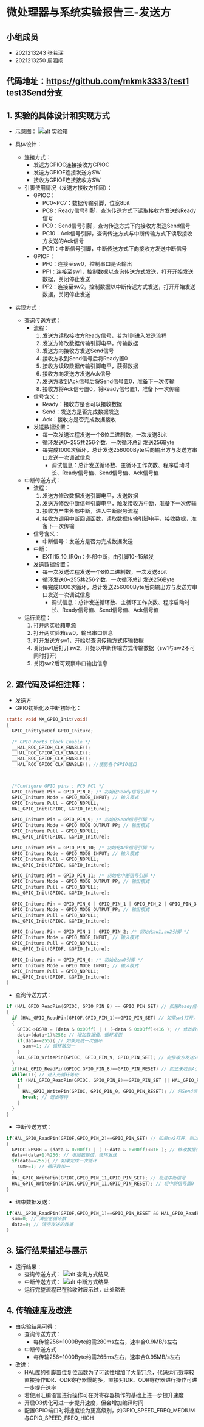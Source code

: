 # 微处理器与系统实验报告三-发送方

## 小组成员
- 2021213243 张若琛
- 2021213250 周涵扬

## 代码地址：https://github.com/mkmk3333/test1 test3Send分支

## 1. 实验的具体设计和实现方式
- 示意图：
  ![alt 实验箱](case.jpg)

- 具体设计：
  - 连接方式：
    - 发送方GPIOC连接接收方GPIOC
    - 发送方GPIOF连接发送方SW
    - 接收方GPIOF连接接收方SW
  - 引脚使用情况（发送方接收方相同）：
    - GPIOC：
      - PC0~PC7：数据传输引脚，位宽8bit
      - PC8：Ready信号引脚，查询传送方式下读取接收方发送的Ready信号
      - PC9：Send信号引脚，查询传送方式下向接收方发送Send信号
      - PC10：Ack信号引脚，查询传送方式与中断传输方式下读取接收方发送的Ack信号
      - PC11：中断信号引脚，中断传送方式下向接收方发送中断信号
    - GPIOF：
      - PF0：连接至sw0，控制串口是否输出
      - PF1：连接至sw1，控制数据以查询传送方式发送，打开开始发送数据，关闭停止发送
      - PF2：连接至sw2，控制数据以中断传送方式发送，打开开始发送数据，关闭停止发送
- 实现方式：
  - 查询传送方式：
    - 流程：
      1. 发送方读取接收方Ready信号，若为1则进入发送流程
      2. 发送方修改数据传输引脚电平，传输数据
      3. 发送方向接收方发送Send信号
      4. 接收方收到Send信号后将Ready置0
      5. 接收方读取数据传输引脚电平，获得数据
      6. 接收方向发送方发送Ack信号
      7. 发送方收到Ack信号后将Send信号置0，准备下一次传输
      8. 接收方将Ack信号置0，将Ready信号置1，准备下一次传输
    - 信号含义：
      - Ready：接收方是否可以接收数据
      - Send：发送方是否完成数据发送
      - Ack：接收方是否完成数据接收
    - 发送数据设置：
      - 每一次发送过程发送一个8位二进制数，一次发送8bit
      - 循环发送0~255共256个数，一次循环总计发送256Byte
      - 每完成1000次循环，总计发送256000Byte后向输出方与发送方串口发送一次调试信息
        - 调试信息：总计发送循环数、主循环工作次数、程序启动时长、Ready信号值、Send信号值、Ack信号值
  - 中断传送方式：
    - 流程：
      1. 发送方修改数据发送引脚电平，发送数据
      2. 发送方修改中断信号引脚电平，触发接收方中断，准备下一次传输
      3. 接收方产生外部中断，进入中断服务流程
      4. 接收方调用中断回调函数，读取数据传输引脚电平，接收数据，准备下一次传输
    - 信号含义：
      - 中断信号：发送方是否为完成数据发送
    - 中断：
      - EXTI15_10_IRQn：外部中断，由引脚10~15触发
    - 发送数据设置：
      - 每一次发送过程发送一个8位二进制数，一次发送8bit
      - 循环发送0~255共256个数，一次循环总计发送256Byte
      - 每完成1000次循环，总计发送256000Byte后向输出方与发送方串口发送一次调试信息
        - 调试信息：总计发送循环数、主循环工作次数、程序启动时长、Ready信号值、Send信号值、Ack信号值
  - 运行流程：
    1. 打开两实验箱电源
    2. 打开两实验箱sw0，输出串口信息
    3. 打开发送方sw1，开始以查询传输方式传输数据
    4. 关闭sw1后打开sw2，开始以中断传输方式传输数据（sw1与sw2不可同时打开）
    5. 关闭sw2后可观察串口输出信息
  
## 2. 源代码及详细注释：
- 发送方
- GPIO初始化及中断初始化：
``` c
static void MX_GPIO_Init(void)
{
  GPIO_InitTypeDef GPIO_Initure;

  /* GPIO Ports Clock Enable */
  __HAL_RCC_GPIOH_CLK_ENABLE();
  __HAL_RCC_GPIOA_CLK_ENABLE();
  __HAL_RCC_GPIOF_CLK_ENABLE();
  __HAL_RCC_GPIOC_CLK_ENABLE(); //使能各个GPIO端口



  /*Configure GPIO pins : PC0 PC1 */
  GPIO_Initure.Pin = GPIO_PIN_8; /* 初始化Ready信号引脚 */
  GPIO_Initure.Mode = GPIO_MODE_INPUT; // 输入模式
  GPIO_Initure.Pull = GPIO_NOPULL;
  HAL_GPIO_Init(GPIOC, &GPIO_Initure);

  GPIO_Initure.Pin = GPIO_PIN_9; /* 初始化Send信号引脚 */
  GPIO_Initure.Mode = GPIO_MODE_OUTPUT_PP; // 输出模式
  GPIO_Initure.Pull = GPIO_NOPULL;
  HAL_GPIO_Init(GPIOC, &GPIO_Initure);

  GPIO_Initure.Pin = GPIO_PIN_10; /* 初始化Ack信号引脚 */
  GPIO_Initure.Mode = GPIO_MODE_INPUT; // 输入模式
  GPIO_Initure.Pull = GPIO_NOPULL;
  HAL_GPIO_Init(GPIOC, &GPIO_Initure);

  GPIO_Initure.Pin = GPIO_PIN_11; /* 初始化中断信号引脚 */
  GPIO_Initure.Mode = GPIO_MODE_OUTPUT_PP; // 输出模式
  GPIO_Initure.Pull = GPIO_NOPULL;
  HAL_GPIO_Init(GPIOC, &GPIO_Initure);

  GPIO_Initure.Pin = GPIO_PIN_0 | GPIO_PIN_1 | GPIO_PIN_2 | GPIO_PIN_3 | GPIO_PIN_4 | GPIO_PIN_5 | GPIO_PIN_6 | GPIO_PIN_7; /* 初始化数据传输引脚 */
  GPIO_Initure.Mode = GPIO_MODE_OUTPUT_PP; // 输出模式
  GPIO_Initure.Pull = GPIO_NOPULL;
  HAL_GPIO_Init(GPIOC, &GPIO_Initure);

  GPIO_Initure.Pin = GPIO_PIN_1 | GPIO_PIN_2; /* 初始化sw1,sw2引脚 */
  GPIO_Initure.Mode = GPIO_MODE_INPUT; // 输入模式
  GPIO_Initure.Pull = GPIO_NOPULL;
  HAL_GPIO_Init(GPIOF, &GPIO_Initure);

  GPIO_Initure.Pin = GPIO_PIN_0; /* 初始化sw0引脚 */
  GPIO_Initure.Mode = GPIO_MODE_INPUT; // 输入模式
  GPIO_Initure.Pull = GPIO_NOPULL;
  HAL_GPIO_Init(GPIOF, &GPIO_Initure);
}
```

- 查询传送方式：
``` c
if (HAL_GPIO_ReadPin(GPIOC, GPIO_PIN_8) == GPIO_PIN_SET) // 如果Ready信号为1
{
  if (HAL_GPIO_ReadPin(GPIOF,GPIO_PIN_1)==GPIO_PIN_SET) // 如果sw1打开，开始以查询传送方式传输数据
  {
    GPIOC->BSRR = (data & 0x00ff) | ( (~data & 0x00ff)<<16 ); // 修改数据传输引脚电平，发送数据
    data=(data+1)%256; // 增加数据值，循环发送
    if(data==255){ // 如果完成一次循环
      sum+=1; // 循环数加一
    }
    HAL_GPIO_WritePin(GPIOC, GPIO_PIN_9, GPIO_PIN_SET); // 向接收方发送Send信号
  }
  if(HAL_GPIO_ReadPin(GPIOC,GPIO_PIN_8)==GPIO_PIN_RESET) // 如还未收到Ack信号
  while(1){ // 进入死循环等待
    if (HAL_GPIO_ReadPin(GPIOC, GPIO_PIN_8)==GPIO_PIN_SET || HAL_GPIO_ReadPin(GPIOF,GPIO_PIN_1)==GPIO_PIN_RESET) // 收到接收方发送的Ack信号或结束数据传输
    {
      HAL_GPIO_WritePin(GPIOC, GPIO_PIN_9, GPIO_PIN_RESET); // 将Send信号置0
      break; // 退出等待
    }
  }  
}
```

- 中断传送方式：
``` c
if(HAL_GPIO_ReadPin(GPIOF,GPIO_PIN_2)==GPIO_PIN_SET) // 如果sw2打开，则以中断传输方式传输数据
{
  GPIOC->BSRR = (data & 0x00ff) | ( (~data & 0x00ff)<<16 ); // 修改数据传输引脚电平，发送数据
  data=(data+1)%256; // 增加数据值，循环发送
  if(data==255){ // 如果完成一次循环
    sum+=1; // 循环数加一
  }
  HAL_GPIO_WritePin(GPIOC,GPIO_PIN_11,GPIO_PIN_SET); // 发送中断信号
  HAL_GPIO_WritePin(GPIOC,GPIO_PIN_11,GPIO_PIN_RESET); // 将中断信号置0
}
```

- 结束数据发送： 
``` c
if(HAL_GPIO_ReadPin(GPIOF,GPIO_PIN_1)==GPIO_PIN_RESET && HAL_GPIO_ReadPin(GPIOF,GPIO_PIN_2)==GPIO_PIN_RESET){ // sw1或sw2关闭
  sum=0; // 清空总循环数
  data=0; // 清空发送的数据
}
```

## 3. 运行结果描述与展示
- 运行结果：
  - 查询传送方式：
      ![alt 查询方式结果](request.png)
  - 中断传送方式：
      ![alt 中断方式结果](break.png)
  - 运行完整流程已在验收时展示过，此处略去

## 4. 传输速度及改进
- 由实验结果可得：
  - 查询传送方式：
    - 每传输256*1000Byte约需280ms左右，速率合0.9MB/s左右
  - 中断传送方式
    - 每传输256*1000Byte约需265ms左右，速率合0.95MB/s左右
- 改进：
  - HAL库的引脚置位复位函数为了可读性增加了大量冗余，代码运行效率较直接操作IDR、ODR寄存器慢的多，直接对IDR、ODR寄存器进行操作可进一步提升速率
  - 若使用汇编语言进行操作可在对寄存器操作的基础上进一步提升速度
  - 开启O3优化可进一步提升速度，但会增加编译时间
  - 配置GPIO端口时将速度设为更高级别，如GPIO_SPEED_FREQ_MEDIUM与GPIO_SPEED_FREQ_HIGH 
